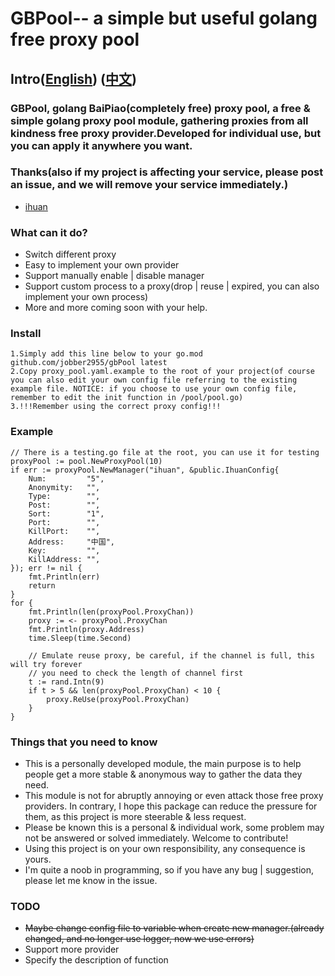 # GBPool-- a simple but useful golang free proxy pool
## Intro([English](https://github.com/jobber2955/gbPool/blob/main/README.md)) ([中文](https://github.com/jobber2955/gbPool/blob/main/README_cn.md))
### GBPool, golang BaiPiao(completely free) proxy pool, a free & simple golang proxy pool module, gathering proxies from all kindness free proxy provider.Developed for individual use, but you can apply it anywhere you want.
### Thanks(also if my project is affecting your service, please post an issue, and we will remove your service immediately.)
- [ihuan](https://ip.ihuan.me/)

### What can it do?
- Switch different proxy
- Easy to implement your own provider
- Support manually enable | disable manager
- Support custom process to a proxy(drop | reuse | expired, you can also implement your own process)
- More and more coming soon with your help.

### Install

    1.Simply add this line below to your go.mod
    github.com/jobber2955/gbPool latest
    2.Copy proxy_pool.yaml.example to the root of your project(of course you can also edit your own config file referring to the existing example file. NOTICE: if you choose to use your own config file, remember to edit the init function in /pool/pool.go)
    3.!!!Remember using the correct proxy config!!!
### Example

    // There is a testing.go file at the root, you can use it for testing
    proxyPool := pool.NewProxyPool(10)
	if err := proxyPool.NewManager("ihuan", &public.IhuanConfig{
		Num:         "5",
		Anonymity:   "",
		Type:        "",
		Post:        "",
		Sort:        "1",
		Port:        "",
		KillPort:    "",
		Address:     "中国",
		Key:         "",
		KillAddress: "",
	}); err != nil {
		fmt.Println(err)
		return
	}
	for {
		fmt.Println(len(proxyPool.ProxyChan))
		proxy := <- proxyPool.ProxyChan
		fmt.Println(proxy.Address)
		time.Sleep(time.Second)

		// Emulate reuse proxy, be careful, if the channel is full, this will try forever
		// you need to check the length of channel first
		t := rand.Intn(9)
		if t > 5 && len(proxyPool.ProxyChan) < 10 {
			proxy.ReUse(proxyPool.ProxyChan)
		}
	}

### Things that you need to know
- This is a personally developed module, the main purpose is to help people get a more stable & anonymous way to gather the data they need.
- This module is not for abruptly annoying or even attack those free proxy providers. In contrary, I hope this package can reduce the pressure for them, as this project is more steerable & less request.
- Please be known this is a personal & individual work, some problem may not be answered or solved immediately. Welcome to contribute!
- Using this project is on your own responsibility, any consequence is yours.
- I'm quite a noob in programming, so if you have any bug | suggestion, please let me know in the issue.

### TODO
- ~~Maybe change config file to variable when create new manager.(already changed, and no longer use logger, now we use errors)~~
- Support more provider
- Specify the description of function
